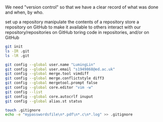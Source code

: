 We need "version control" so that we have a clear record of what was done and when, by who.

set up a repository
manipulate the contents of a repository
store a repository on GitHub to make it available to others
interact with our repository/repositories on GitHub
toring code in repositories, and/or on GitHub


```bash
git init
ls -IR .git
ls -lR .git
```
```bash
git config --global user.name "LumingLin"
git config --global user.email "s1949868@ed.ac.uk"
git config --global merge.tool vimdiff
git config --global merge.conflictstyle diff3
git config --global mergetool.prompt false
git config --global core.editor "vim -w"
git config --list
git config --global core.autocrlf inuput
git config --global alias.st status

```

```bash
touch .gitignore
echo -e "mypasswordsfile\n*.pdf\n*.c\n*.log" >> .gitignore
```
<!--stackedit_data:
eyJoaXN0b3J5IjpbMTIxNDM0MjM3MSwtMTMzOTgzNzI1NiwtNT
UxMjAwMDEsLTIwMTE5NTQ0MDAsMTgxMTg5MTU5LDE2NTAzOTQw
ODcsLTc4ODk0NDE1MiwxNDk0OTM3NjUyLDI5NTI3NjE1MCwxNj
Q1MzU4MDQ3LC03NzEyNzY2NjQsMjQxNjA0MjQwLC0xOTUyNzYx
NTU4LDg1NDE5MzcxOSwxNjAyOTcyNzk3XX0=
-->